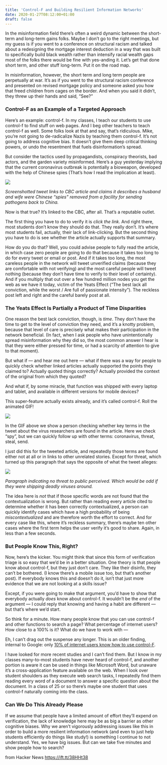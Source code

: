 ```yaml
---
title: 'Control-F and Building Resilient Information Networks'
date: 2020-01-27T08:12:00+01:00
draft: false
---
```


In the misinformation field there’s often a weird dynamic between the short-term and long-term gains folks. Maybe I don’t go to the right meetings, but my guess is if you went to a conference on structural racism and talked about a redesigning the mortgage interest deduction in a way that was built to specifically build black wealth rather than intensify racial wealth gaps most of the folks there would be fine with yes-anding it. Let’s get that done short term, and other stuff long-term. Put it on the road map.

In misinformation, however, the short term and long term people are perpetually at war. It’s as if you went to the structural racism conference and presented on revised mortgage policy and someone asked you how that freed children from cages on the border. And when you said it didn’t, they threw up their hands and said, “See?”

### Control-F as an Example of a Targeted Approach

Here’s an example: control-f. In my classes, I teach our students to use control-f to find stuff on web pages. And I beg other teachers to teach control-f as well. Some folks look at that and say, that’s ridiculous. Mike, you’re not going to de-radicalize Nazis by teaching them control-f. It’s not going to address cognitive bias. It doesn’t give them deep critical thinking powers, or undo the resentment that fuels disinformation’s spread.

But consider the tactics used by propagandists, conspiracy theorists, bad actors, and the garden variety misinformed. Here’s a guy yesterday implying that the current coronavirus outbreak is potentially a bioweapon, developed with the help of Chinese spies (That’s how I read the implication at least).

![](https://mikecaulfield.files.wordpress.com/2020/01/image.jpg?w=784)

_Screenshotted tweet links to CBC article and claims it describes a husband and wife were Chinese “spies” removed from a facility for sending pathogens back to China._

Now is that true? It’s linked to the CBC, after all. That’s a reputable outlet.

The first thing you have to do to verify it is _click the link_. And right there, most students don’t know they should do that. They really don’t. It’s where most students fail, actually, their lack of link-clicking. But the second thing you have to do is see whether the article actually supports that summary.

How do you do that? Well, you could advise people to fully read the article, in which case zero people are going to do that because it takes too long to do for every tweet or email or post. And if it takes too long, the most careless people in the network will tweet unverified claims (because they are comfortable with not verifying) and the most careful people will tweet nothing (because they don’t have time to verify to their level of certainty). And if you multiply that out over a few hundred million nodes you get the web as we have it today, victim of the Yeats Effect (“The best lack all conviction, while the worst / Are full of passionate intensity”). The reckless post left and right and the careful barely post at all.

### The Yeats Effect Is Partially a Product of Time Disparities

One reason the best lack conviction, though, is _time_. They don’t have the time to get to the level of conviction they need, and it’s a knotty problem, because that level of care is precisely what makes their participation in the network beneficial. (In fact, when I ask people who have unintentionally spread misinformation why they did so, the most common answer I hear is that they were either pressed for time, or had a scarcity of attention to give to that moment).

But what if — and hear me out here — what if there was a way for people to quickly check whether linked articles actually supported the points they claimed to? Actually quoted things correctly? Actually provided the context of the original from which they quoted?

And what if, by some miracle, that function was shipped with every laptop and tablet, and available in different versions for mobile devices?

This super-feature actually exists already, and it’s called control-f. Roll the animated GIF!

![](https://mikecaulfield.files.wordpress.com/2020/01/spies-3.gif?w=800)

In the GIF above we show a person checking whether key terms in the tweet about the virus researchers are found in the article. Here we check “spy”, but we can quickly follow up with other terms: coronavirus, threat, steal, send.

I just did this for the tweeted article, and repeatedly those terms are found either not at all or in links to other unrelated stories. Except for threat, which turned up this paragraph that says the opposite of what the tweet alleges:

![](https://mikecaulfield.files.wordpress.com/2020/01/image-1.png?w=1024)

_Paragraph indicating no threat to public perceived. Which would be odd if they were shipping deadly viruses around._

The idea here is _not_ that if those specific words are not found that the contextualization is wrong. But rather than reading every article cited to determine whether it has been correctly contextualized, a person can quickly identify cases which have a high probability of being _miscontextualized_ and are therefore worth the effort to correct. And for every case like this, where it’s reckless summary, there’s maybe ten other cases where the first term helps the user verify it’s good to share. Again, in less than a few seconds.

### But People Know This, Right?

Now, here’s the kicker. You might think that since this form of verification triage is so easy that we’d be in a better situation. One theory is that people know about control-f, but they just don’t care. They like their disinfo, they can’t be bothered. (I know there’s a mobile issue too, but that’s another post). If everybody knows this and doesn’t do it, isn’t that just more evidence that we are not looking at a skills issue?

Except, if you were going to make that argument, you’d have to show that everybody actually _does_ know about control-f. It wouldn’t be the _end_ of the argument — I could reply that knowing and having a habit are different — but that’s where we’d start.

So think for a minute. How many people know that you can use control-f and other functions to search a page? What percentage of internet users? How close to a 100% is it? What do we have to work with —

Eh, I can’t drag out the suspense any longer. This is an older finding, internal to Google: only [10% of internet users know how to use control-F](https://www.newscientist.com/article/mg21228400-400-google-usability-chief-ideas-have-to-be-discoverable/).

I have looked for more recent studies and I can’t find them. But I know in my classes many-to-most students have never heard of control-f, and another portion is aware it can be used in things like Microsoft Word, but unaware it’s a cross-application feature available on the web. When I look over student shoulders as they execute web search tasks, I repeatedly find them reading every word of a document to answer a specific question about the document. In a class of 25 or so there’s maybe one student that uses control-f naturally coming into the class.

### Can We Do This Already Please

If we assume that people have a limited amount of effort they’ll expend on verification, the lack of knowledge here may be as big a barrier as other cognitive biases. Why we aren’t vigorously addressing issues like this in order to build a more resilient information network (and even to just help students efficiently do things like study!) is something I continue to not understand. Yes, we have big issues. But can we take five minutes and show people how to search?

  
  
from Hacker News https://ift.tt/38HHt38